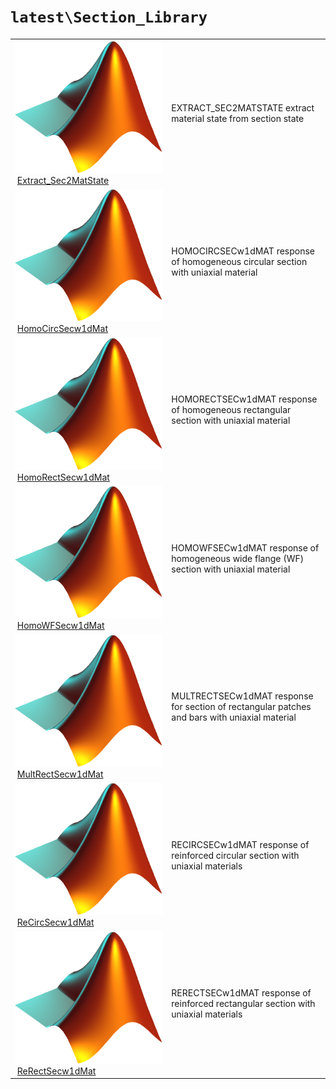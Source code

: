 <!-- <!DOCTYPE html> -->
<!-- <html lang="en"> -->
<!-- <body> -->
<!-- <a name="_top"></a>
<table width="100%"><tr><td align="left"><a href="../../.autoindex.md"><img alt="<" border="0" src="../../left.png">&nbsp;Master index</a></td>
<td align="right"><a href=".autoindex.md">Index for `latest\Section_Library`&nbsp;<img alt=">" border="0" src="../../right.png"></a></td></tr></table> -->

# `latest\Section_Library`

<table>
<tr><td><img src="../../matlab_logo.png" alt="icon name" class="icon">&nbsp;<a href="Extract_Sec2MatState">Extract_Sec2MatState</a></td><td>EXTRACT_SEC2MATSTATE extract material state from section state </td></tr><tr><td><img src="../../matlab_logo.png" alt="icon name" class="icon">&nbsp;<a href="HomoCircSecw1dMat">HomoCircSecw1dMat</a></td><td>HOMOCIRCSECw1dMAT response of homogeneous circular section with uniaxial material </td></tr><tr><td><img src="../../matlab_logo.png" alt="icon name" class="icon">&nbsp;<a href="HomoRectSecw1dMat">HomoRectSecw1dMat</a></td><td>HOMORECTSECw1dMAT response of homogeneous rectangular section with uniaxial material </td></tr><tr><td><img src="../../matlab_logo.png" alt="icon name" class="icon">&nbsp;<a href="HomoWFSecw1dMat">HomoWFSecw1dMat</a></td><td>HOMOWFSECw1dMAT response of homogeneous wide flange (WF) section with uniaxial material </td></tr><tr><td><img src="../../matlab_logo.png" alt="icon name" class="icon">&nbsp;<a href="MultRectSecw1dMat">MultRectSecw1dMat</a></td><td>MULTRECTSECw1dMAT response for section of rectangular patches and bars with uniaxial material </td></tr><tr><td><img src="../../matlab_logo.png" alt="icon name" class="icon">&nbsp;<a href="ReCircSecw1dMat">ReCircSecw1dMat</a></td><td>RECIRCSECw1dMAT response of reinforced circular section with uniaxial materials </td></tr><tr><td><img src="../../matlab_logo.png" alt="icon name" class="icon">&nbsp;<a href="ReRectSecw1dMat">ReRectSecw1dMat</a></td><td>RERECTSECw1dMAT response of reinforced rectangular section with uniaxial materials </td></tr></table>




<!-- <hr><address>Generated on Mon 15-Feb-2021 18:38:46 by <strong><a href="http://www.artefact.tk/software/matlab/m2html/" title="Matlab Documentation in HTML">m2html</a></strong> &copy; 2005</address> -->
<!-- </body> -->
<!-- </html> -->